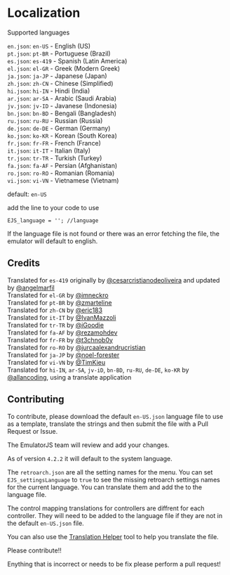 # Localization

Supported languages

`en.json`: `en-US` - English (US)<br>
`pt.json`: `pt-BR` - Portuguese (Brazil)<br>
`es.json`: `es-419` - Spanish (Latin America)<br>
`el.json`: `el-GR` - Greek (Modern Greek)<br>
`ja.json`: `ja-JP` - Japanese (Japan)<br>
`zh.json`: `zh-CN` - Chinese (Simplified)<br>
`hi.json`: `hi-IN` - Hindi (India)<br>
`ar.json`: `ar-SA` - Arabic (Saudi Arabia)<br>
`jv.json`: `jv-ID` - Javanese (Indonesia)<br>
`bn.json`: `bn-BD` - Bengali (Bangladesh)<br>
`ru.json`: `ru-RU` - Russian (Russia)<br>
`de.json`: `de-DE` - German (Germany)<br>
`ko.json`: `ko-KR` - Korean (South Korea)<br>
`fr.json`: `fr-FR` - French (France)<br>
`it.json`: `it-IT` - Italian (Italy)<br>
`tr.json`: `tr-TR` - Turkish (Turkey)<br>
`fa.json`: `fa-AF` - Persian (Afghanistan)<br>
`ro.json`: `ro-RO` - Romanian (Romania)<br>
`vi.json`: `vi-VN` - Vietnamese (Vietnam)<br>

default: `en-US`

add the line to your code to use

```
EJS_language = ''; //language
```

If the language file is not found or there was an error fetching the file, the emulator will default to english.

## Credits

Translated for `es-419` originally by [@cesarcristianodeoliveira](https://github.com/cesarcristianodeoliveira) and updated by [@angelmarfil](https://github.com/angelmarfil) <br>
Translated for `el-GR` by [@imneckro](https://github.com/imneckro) <br>
Translated for `pt-BR` by [@zmarteline](https://github.com/zmarteline)<br>
Translated for `zh-CN` by [@eric183](https://github.com/eric183)<br>
Translated for `it-IT` by [@IvanMazzoli](https://github.com/IvanMazzoli) <br>
Translated for `tr-TR` by [@iGoodie](https://github.com/iGoodie) <br>
Translated for `fa-AF` by [@rezamohdev](https://github.com/rezamohdev) <br>
Translated for `fr-FR` by [@t3chnob0y](https://github.com/t3chnob0y) <br>
Translated for `ro-RO` by [@jurcaalexandrucristian](https://github.com/jurcaalexandrucristian) <br>
Translated for `ja-JP` by [@noel-forester](https://github.com/noel-forester) <br>
Translated for `vi-VN` by [@TimKieu](https://github.com/TimKieu) <br>
Translated for `hi-IN`, `ar-SA`, `jv-iD`, `bn-BD`, `ru-RU`, `de-DE`, `ko-KR` by [@allancoding](https://github.com/allancoding), using a translate application <br>

## Contributing

To contribute, please download the default `en-US.json` language file to use as a template, translate the strings and then submit the file with a Pull Request or Issue.

The EmulatorJS team will review and add your changes.

As of version `4.2.2` it will default to the system language.

The `retroarch.json` are all the setting names for the menu. You can set `EJS_settingsLanguage` to `true` to see the missing retroarch settings names for the current language. You can translate them and add the to the language file.

The control mapping translations for controllers are diffrent for each controller. They will need to be added to the language file if they are not in the default `en-US.json` file.

You can also use the [Translation Helper](https://emulatorjs.org/translate) tool to help you translate the file.

Please contribute!!

Enything that is incorrect or needs to be fix please perform a pull request!
